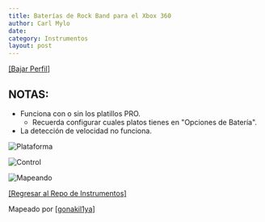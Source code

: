 ```yaml
---
title: Baterías de Rock Band para el Xbox 360
author: Carl Mylo
date: 
category: Instrumentos
layout: post
---
```


[[Bajar Perfil]](https://github.com/hmxmilohax/rb3-pc/raw/main/instrument-repo/Xbox%20360%20Rock%20Band%20Drums.7z)

## NOTAS:


* Funciona con o sin los platillos PRO.
	* Recuerda configurar cuales platos tienes en "Opciones de Batería".
* La detección de velocidad no funciona.

![Plataforma](https://carlmylo.github.io/docu-rpcs3/images/instruments/plat/360.png "Plataforma") 

![Control](https://carlmylo.github.io/docu-rpcs3/images/instruments/cont/rbdrmscontroller.png "Control") 

![Mapeando](https://carlmylo.github.io/docu-rpcs3/images/instruments/360mpamapping.png "Mapeando") 

[[Regresar al Repo de Instrumentos]](https://rb3pc.milohax.org/espanol/repodeinst/#lista-de-instrumentos)



Mapeado por [[gonakil1ya]](https://linktr.ee/Gonakil1ya)